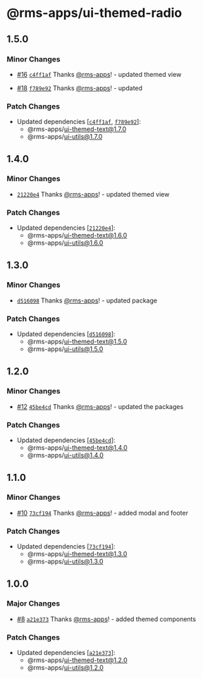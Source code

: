 # @rms-apps/ui-themed-radio

## 1.5.0

### Minor Changes

- [#16](https://github.com/rms-apps/UI/pull/16)
  [`c4ff1af`](https://github.com/rms-apps/UI/commit/c4ff1af3b5bee8e08da99d250d1d61258515c93f)
  Thanks [@rms-apps](https://github.com/rms-apps)! - updated themed view

- [#18](https://github.com/rms-apps/UI/pull/18)
  [`f789e92`](https://github.com/rms-apps/UI/commit/f789e92ba3863c1fc065e50c3c37a9765cbe4b97)
  Thanks [@rms-apps](https://github.com/rms-apps)! - updated

### Patch Changes

- Updated dependencies
  [[`c4ff1af`](https://github.com/rms-apps/UI/commit/c4ff1af3b5bee8e08da99d250d1d61258515c93f),
  [`f789e92`](https://github.com/rms-apps/UI/commit/f789e92ba3863c1fc065e50c3c37a9765cbe4b97)]:
  - @rms-apps/ui-themed-text@1.7.0
  - @rms-apps/ui-utils@1.7.0

## 1.4.0

### Minor Changes

- [`21220e4`](https://github.com/rms-apps/UI/commit/21220e42c19c8b750e4de0ed995dda3db3653a3e)
  Thanks [@rms-apps](https://github.com/rms-apps)! - updated themed view

### Patch Changes

- Updated dependencies
  [[`21220e4`](https://github.com/rms-apps/UI/commit/21220e42c19c8b750e4de0ed995dda3db3653a3e)]:
  - @rms-apps/ui-themed-text@1.6.0
  - @rms-apps/ui-utils@1.6.0

## 1.3.0

### Minor Changes

- [`d516098`](https://github.com/rms-apps/UI/commit/d516098ea3e634f464a82bbdd090f281b047c315)
  Thanks [@rms-apps](https://github.com/rms-apps)! - updated package

### Patch Changes

- Updated dependencies
  [[`d516098`](https://github.com/rms-apps/UI/commit/d516098ea3e634f464a82bbdd090f281b047c315)]:
  - @rms-apps/ui-themed-text@1.5.0
  - @rms-apps/ui-utils@1.5.0

## 1.2.0

### Minor Changes

- [#12](https://github.com/rms-apps/UI/pull/12)
  [`45be4cd`](https://github.com/rms-apps/UI/commit/45be4cdc8192c424e977bb67e302ba825e128d7b)
  Thanks [@rms-apps](https://github.com/rms-apps)! - updated the packages

### Patch Changes

- Updated dependencies
  [[`45be4cd`](https://github.com/rms-apps/UI/commit/45be4cdc8192c424e977bb67e302ba825e128d7b)]:
  - @rms-apps/ui-themed-text@1.4.0
  - @rms-apps/ui-utils@1.4.0

## 1.1.0

### Minor Changes

- [#10](https://github.com/rms-apps/UI/pull/10)
  [`73cf194`](https://github.com/rms-apps/UI/commit/73cf194d2e72d0e172ff8f5d7c1867ccbc0c526f)
  Thanks [@rms-apps](https://github.com/rms-apps)! - added modal and footer

### Patch Changes

- Updated dependencies
  [[`73cf194`](https://github.com/rms-apps/UI/commit/73cf194d2e72d0e172ff8f5d7c1867ccbc0c526f)]:
  - @rms-apps/ui-themed-text@1.3.0
  - @rms-apps/ui-utils@1.3.0

## 1.0.0

### Major Changes

- [#8](https://github.com/rms-apps/UI/pull/8)
  [`a21e373`](https://github.com/rms-apps/UI/commit/a21e373785f204fcbb2e721d9333437885b50229)
  Thanks [@rms-apps](https://github.com/rms-apps)! - added themed components

### Patch Changes

- Updated dependencies
  [[`a21e373`](https://github.com/rms-apps/UI/commit/a21e373785f204fcbb2e721d9333437885b50229)]:
  - @rms-apps/ui-themed-text@1.2.0
  - @rms-apps/ui-utils@1.2.0

